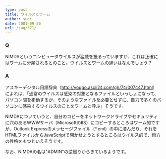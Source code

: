 ```yaml
---
type: post
title: ウイルスとワーム
author: sugi
date: 2001-09-20
url: /saq/371/
---
```

### Q 

NIMDAというコンピュータウイルスが猛威を振るっていますが、これは正確にはワームに分類されるとのこと。ウイルスとワームの違いはなんでしょう？

### A 

アスキーデジタル用語辞典（<a href="http://yougo.ascii24.com/gh/74/007447.html" onclick="_gaq.push(['_trackEvent', 'outbound-article', 'http://yougo.ascii24.com/gh/74/007447.html', 'http://yougo.ascii24.com/gh/74/007447.html']);" >http://yougo.ascii24.com/gh/74/007447.html</a>）によれば、「通常のウイルスは感染の対象となるファイルといっしょになって、パソコン間を移動するが、そのようなファイルを必要とせずに、自力で多くのパソコンに感染するウイルスのことをワームと呼ぶ」そうです。

NIMDAについていうと、自分のコピーをネットワークドライブやセキュリティに穴のあるWWWサーバ（MicrosoftのIIS）にコピーするところはワーム的ですが、Outlook Expressのメッセージファイル（*.eml）の中に潜んだり、それをHTMLファイルからJavaScriptで開かせようとするところはウイルス的で、両方の性格をもつといえそうです。

なお、NIMDAの名は"ADMIN"の逆綴りからきているようです。
